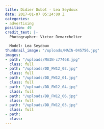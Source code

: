 ```yaml
---
title: Didier Dubot - Lea Seydoux
date: 2017-01-07 05:24:00 Z
categories:
- advertising
position: 49
credit_text: |-
  Photographer: Victor Demarchelier

  Model: Lea Seydoux
thumbnail_image: "/uploads/MAIN-045756.jpg"
images:
- path: "/uploads/MAIN-c77468.jpg"
  class: full
- path: "/uploads/DD_FW12_02.jpg"
  class: full
- path: "/uploads/DD_FW12_01.jpg"
  class: full
- path: "/uploads/DD_FW12_04.jpg"
  class: full
- path: "/uploads/DD_FW12_06.jpg"
  class: full
- path: "/uploads/DD_FW12_03.jpg"
  class: full
- path: 
  class: 
---
```


